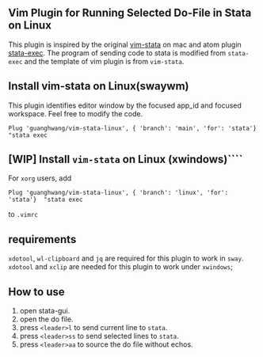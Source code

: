 ## Vim Plugin for Running Selected Do-File in Stata on Linux
This plugin is inspired by the original [vim-stata](https://github.com/zizhongyan/vim-stata) on mac and atom plugin [stata-exec](https://github.com/kylebarron/stata-exec). The program of sending code to stata is modified from `stata-exec` and the template of vim plugin is from `vim-stata`.

## Install vim-stata on Linux(swaywm)
This plugin identifies editor window by the focused app_id and focused workspace. Feel free to modify the code.

```
Plug 'guanghwang/vim-stata-linux', { 'branch': 'main', 'for': 'stata'}  "stata exec
```


## [WIP] Install `vim-stata` on Linux (xwindows)````
For `xorg` users, add

```
Plug 'guanghwang/vim-stata-linux', { 'branch': 'linux', 'for': 'stata'}  "stata exec
```

to `.vimrc`

## requirements
`xdotool`, `wl-clipboard` and `jq` are required for this plugin to work in `sway`. `xdotool` and `xclip` are needed for this plugin to work under `xwindows`;

## How to use
1. open stata-gui.
2. open the do file.
3. press `<leader>l` to send current line to `stata`.
4. press `<leader>ss` to send selected lines to `stata`.
5. press `<leader>aa` to source the do file without echos.
